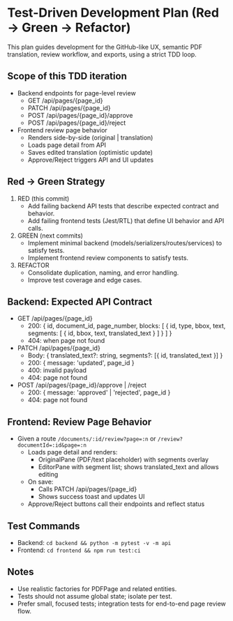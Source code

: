 # Test-Driven Development Plan (Red → Green → Refactor)

This plan guides development for the GitHub-like UX, semantic PDF translation, review workflow, and exports, using a strict TDD loop.

## Scope of this TDD iteration
- Backend endpoints for page-level review
  - GET /api/pages/{page_id}
  - PATCH /api/pages/{page_id}
  - POST /api/pages/{page_id}/approve
  - POST /api/pages/{page_id}/reject
- Frontend review page behavior
  - Renders side-by-side (original | translation)
  - Loads page detail from API
  - Saves edited translation (optimistic update)
  - Approve/Reject triggers API and UI updates

## Red → Green Strategy
1) RED (this commit)
   - Add failing backend API tests that describe expected contract and behavior.
   - Add failing frontend tests (Jest/RTL) that define UI behavior and API calls.
2) GREEN (next commits)
   - Implement minimal backend (models/serializers/routes/services) to satisfy tests.
   - Implement frontend review components to satisfy tests.
3) REFACTOR
   - Consolidate duplication, naming, and error handling.
   - Improve test coverage and edge cases.

## Backend: Expected API Contract
- GET /api/pages/{page_id}
  - 200: { id, document_id, page_number, blocks: [ { id, type, bbox, text, segments: [ { id, bbox, text, translated_text } ] } ] }
  - 404: when page not found
- PATCH /api/pages/{page_id}
  - Body: { translated_text?: string, segments?: [{ id, translated_text }] }
  - 200: { message: 'updated', page_id }
  - 400: invalid payload
  - 404: page not found
- POST /api/pages/{page_id}/approve | /reject
  - 200: { message: 'approved' | 'rejected', page_id }
  - 404: page not found

## Frontend: Review Page Behavior
- Given a route `/documents/:id/review?page=:n` or `/review?documentId=:id&page=:n`
  - Loads page detail and renders:
    - OriginalPane (PDF/text placeholder) with segments overlay
    - EditorPane with segment list; shows translated_text and allows editing
  - On save:
    - Calls PATCH /api/pages/{page_id}
    - Shows success toast and updates UI
  - Approve/Reject buttons call their endpoints and reflect status

## Test Commands
- Backend: `cd backend && python -m pytest -v -m api`
- Frontend: `cd frontend && npm run test:ci`

## Notes
- Use realistic factories for PDFPage and related entities.
- Tests should not assume global state; isolate per test.
- Prefer small, focused tests; integration tests for end-to-end page review flow.

